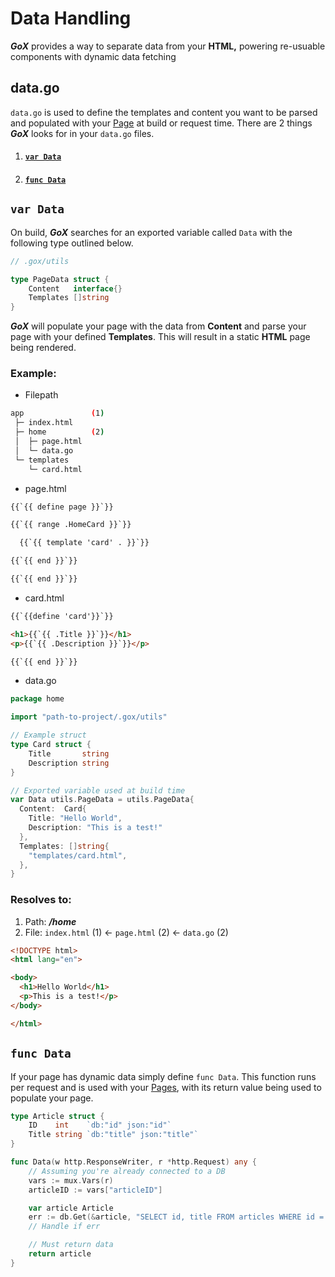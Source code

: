 # Data Handling

*__GoX__* provides a way to separate data from your __HTML,__ powering re-usuable components with dynamic data fetching 

## data.go

`data.go` is used to define the templates and content you want to be parsed and populated with your [Page](#pages) at build or request time. There are 2 things *__GoX__* looks for in your `data.go` files.

1. #### [`var Data`](#var-data) 
2. #### [`func Data`](#func-data)

## `var Data`

On build, *__GoX__* searches for an exported variable called `Data` with the following type outlined below.

```go
// .gox/utils

type PageData struct {
	Content   interface{}
	Templates []string
}
```

*__GoX__* will populate your page with the data from __Content__ and parse your page with your defined __Templates__. This will result in a static __HTML__ page being rendered.

### Example:

- Filepath
```bash
app               (1)
 ├─ index.html
 ├─ home          (2)
 │  ├─ page.html
 │  └─ data.go
 └─ templates
    └─ card.html
```

- page.html
```html
{{`{{ define page }}`}}

{{`{{ range .HomeCard }}`}}

  {{`{{ template 'card' . }}`}}

{{`{{ end }}`}}

{{`{{ end }}`}}
```

- card.html
```html
{{`{{define 'card'}}`}}

<h1>{{`{{ .Title }}`}}</h1>
<p>{{`{{ .Description }}`}}</p>

{{`{{ end }}`}}
```

- data.go
```go
package home

import "path-to-project/.gox/utils"

// Example struct
type Card struct {
	Title       string
	Description string
}

// Exported variable used at build time
var Data utils.PageData = utils.PageData{
  Content:  Card{
    Title: "Hello World",
    Description: "This is a test!"
  },
  Templates: []string{
    "templates/card.html",
  },
}
```

### Resolves to:
1. Path: *__/home__*  
2. File: `index.html` (1) &larr; `page.html` (2) &larr; `data.go` (2)
```html
<!DOCTYPE html>
<html lang="en">

<body>
  <h1>Hello World</h1>
  <p>This is a test!</p>
</body>

</html>	
```

## `func Data`

If your page has dynamic data simply define `func Data`. This function runs per request and is used with your [Pages](#pages), with its return value being used to populate your page.

```go
type Article struct {
	ID    int    `db:"id" json:"id"`
	Title string `db:"title" json:"title"`
}

func Data(w http.ResponseWriter, r *http.Request) any {
	// Assuming you're already connected to a DB 
	vars := mux.Vars(r)
	articleID := vars["articleID"]

	var article Article
	err := db.Get(&article, "SELECT id, title FROM articles WHERE id = $1", articleID)
	// Handle if err

	// Must return data
	return article
}
```
